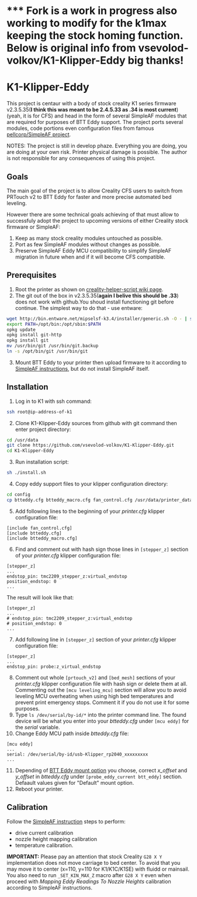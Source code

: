 # *** Fork is a work in progress also working to modify for the k1max keeping the stock homing function. Below is original info from vsevolod-volkov/K1-Klipper-Eddy big thanks!
# K1-Klipper-Eddy

This project is centaur with a body of stock creality K1 series firmware v2.3.5.35(**I think this was meant to be 2.4.5.33 as .34 is most current**) (yeah, it is for CFS) and head in the form of several SimpleAF modules that are required for purposes of BTT Eddy support. The project ports several modules, code portions even configuration files from famous [pellcorp/SimpleAF project](https://pellcorp.github.io/creality-wiki/).

NOTES: The project is still in develop phaze. Everything you are doing, you are doing at your own risk. Printer physical damage is possible. The author is not responsible for any consequences of using this project.

## Goals
The main goal of the project is to allow Creality CFS users to switch from PRTouch v2 to BTT Eddy for faster and more precise automated bed leveling.

However there are some technical goals achieving of that must allow to successfuly adopt the project to upcoming versions of either Creality stock firmware or SimpleAF:
1. Keep as many stock creality modules untouched as possible.
2. Port as few SimpleAF modules without changes as possible.
3. Preserve SimpleAF Eddy MCU compatibility to simplify SimpleAF migration in future when and if it will become CFS compatible.

## Prerequisites
1. Root the printer as shown on [creality-helper-script wiki page](https://guilouz.github.io/Creality-Helper-Script-Wiki/firmwares/install-and-update-rooted-firmware-k1/).
2. The git out of the box in v2.3.5.35(**again I belive this should be .33**) does not work with github.You shoud install functioning git before continue. The simplest way to do that - use entware:
```bash
wget http://bin.entware.net/mipselsf-k3.4/installer/generic.sh -O - | sh
export PATH=/opt/bin:/opt/sbin:$PATH
opkg update
opkg install git-http
opkg install git
mv /usr/bin/git /usr/bin/git.backup
ln -s /opt/bin/git /usr/bin/git
```
3. Mount BTT Eddy to your printer then upload firmware to it according to [SimpleAF instructions](https://pellcorp.github.io/creality-wiki/btteddy/#probe-installation), but do not install SimpleAF itself.

## Installation
1. Log in to K1 with ssh command:
```bash
ssh root@ip-address-of-k1
```
2. Clone K1-Klipper-Eddy sources from github with git command then enter project directory:
```bash
cd /usr/data
git clone https://github.com/vsevolod-volkov/K1-Klipper-Eddy.git
cd K1-Klipper-Eddy
```
3. Run installation script:
```bash
sh ./install.sh
```
4. Copy eddy support files to your klipper configuration directory:
```bash
cd config
cp btteddy.cfg btteddy_macro.cfg fan_control.cfg /usr/data/printer_data/config
```
5. Add following lines to the beginning of your *printer.cfg* klipper configuration file:
```
[include fan_control.cfg]
[include btteddy.cfg]
[include btteddy_macro.cfg]
```
6. Find and comment out with hash sign those lines in ```[stepper_z]``` section of your *printer.cfg* klipper configuration file:
```
[stepper_z]
...
endstop_pin: tmc2209_stepper_z:virtual_endstop
position_endstop: 0 
...
```
The result will look like that:
```
[stepper_z]
...
# endstop_pin: tmc2209_stepper_z:virtual_endstop
# position_endstop: 0 
...
```

7. Add following line in ```[stepper_z]``` section of your *printer.cfg* klipper configuration file:
```
[stepper_z]
...
endstop_pin: probe:z_virtual_endstop
```
8. Comment out whole ```[prtouch_v2]``` and ```[bed_mesh]``` sections of your *printer.cfg* klipper configuration file with hash sign or delete them at all. Commenting out the ```[mcu leveling_mcu]``` section will allow you to avoid leveling MCU overheating when using high bed temperatures and prevent print emergency stops. Comment it if you do not use it for some purposes. 
9. Type ```ls /dev/serial/by-id/*``` into the printer command line. The found device will be what you enter into your *btteddy.cfg* under ```[mcu eddy]``` for the *serial* variable. 
10. Change Eddy MCU path inside *btteddy.cfg* file:
```
[mcu eddy]
...
serial: /dev/serial/by-id/usb-Klipper_rp2040_xxxxxxxxx
...
```
11.  Depending of [BTT Eddy mount option](https://pellcorp.github.io/creality-wiki/btteddy/#mount-options) you choose, correct *x_offset* and *y_offset* in *btteddy.cfg* under ```[probe_eddy_current btt_eddy]``` section. Defaault values given for "Default" mount option.
22.   Reboot your printer.

## Calibration

Follow the [SimpleAF instruction](https://pellcorp.github.io/creality-wiki/btteddy/#calibration) steps to perform:
- drive current calibration
- nozzle height mapping calibration
- temperature calibration.

**IMPORTANT:** Please pay an attention that stock Creality ```G28 X Y``` implementation does not move carriage to bed center. To avoid that you may move it to center (x=110, y=110 for K1/K1C/K1SE) with fluidd or mainsail. You also need to run ```_SET_KIN_MAX_Z``` macro after ```G28 X Y``` even when proceed with *Mapping Eddy Readings To Nozzle Heights* calibration according to SimpleAF instructions.

